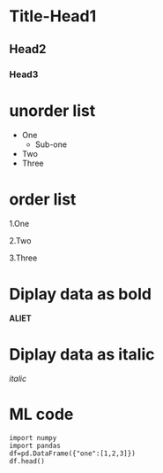 # Title-Head1
## Head2
### Head3

# unorder list
* One
  * Sub-one
* Two
* Three

# order list
1.One

2.Two

3.Three

# Diplay data as bold
**ALIET**

# Diplay data as italic
*italic*

# ML code

    import numpy
    import pandas
    df=pd.DataFrame({"one":[1,2,3]})
    df.head()
